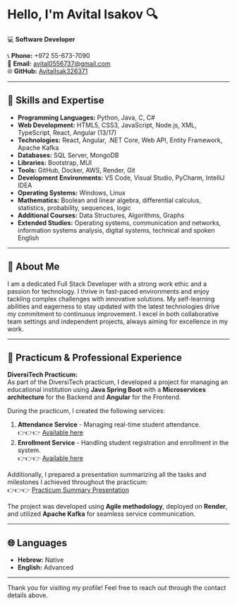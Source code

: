 # Hello, I'm Avital Isakov 🔍  
💻 **Software Developer**  

📞 **Phone:** +972 55-673-7090  
📧 **Email:** avital0556737@gmail.com  
🌐 **GitHub:** [AvitalIsak326371](https://github.com/AvitalIsak326371)  

---

## 🔧 Skills and Expertise  
- **Programming Languages:** Python, Java, C, C#  
- **Web Development:** HTML5, CSS3, JavaScript, Node.js, XML, TypeScript, React, Angular (13/17)  
- **Technologies:** React, Angular, .NET Core, Web API, Entity Framework, Apache Kafka  
- **Databases:** SQL Server, MongoDB  
- **Libraries:** Bootstrap, MUI  
- **Tools:** GitHub, Docker, AWS, Render, Git  
- **Development Environments:** VS Code, Visual Studio, PyCharm, IntelliJ IDEA  
- **Operating Systems:** Windows, Linux  
- **Mathematics:** Boolean and linear algebra, differential calculus, statistics, probability, sequences, logic  
- **Additional Courses:** Data Structures, Algorithms, Graphs  
- **Extended Studies:** Operating systems, communication and networks, information systems analysis, digital systems, technical and spoken English  

---

## 🌟 About Me  
I am a dedicated Full Stack Developer with a strong work ethic and a passion for technology. I thrive in fast-paced environments and enjoy tackling complex challenges with innovative solutions. My self-learning abilities and eagerness to stay updated with the latest technologies drive my commitment to continuous improvement. I excel in both collaborative team settings and independent projects, always aiming for excellence in my work.  

---

## 🚀 Practicum & Professional Experience  
**DiversiTech Practicum:**  
As part of the DiversiTech practicum, I developed a project for managing an educational institution using **Java Spring Boot** with a **Microservices architecture** for the Backend and **Angular** for the Frontend.  

During the practicum, I created the following services:  
1. **Attendance Service** - Managing real-time student attendance.  
   👉👉👉 [Available here](./Attendance-Service)  
2. **Enrollment Service** - Handling student registration and enrollment in the system.  
   👉👉👉 [Available here](./Enrollment-Service)  

Additionally, I prepared a presentation summarizing all the tasks and milestones I achieved throughout the practicum:  
👉👉👉 [Practicum Summary Presentation](./Practicum-Summary-Presentation)  

The project was developed using **Agile methodology**, deployed on **Render**, and utilized **Apache Kafka** for seamless service communication.  

---

## 🌐 Languages  
- **Hebrew:** Native  
- **English:** Advanced  

---

Thank you for visiting my profile! Feel free to reach out through the contact details above.  
